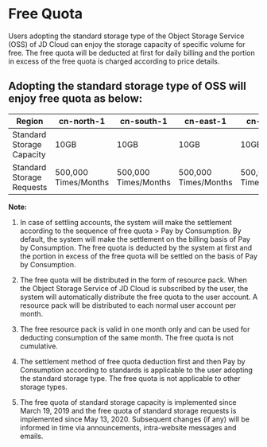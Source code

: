 # Free Quota

Users adopting the standard storage type of the Object Storage Service (OSS) of JD Cloud can enjoy the storage capacity of specific volume for free.
The free quota will be deducted at first for daily billing and the portion in excess of the free quota is charged according to price details.

## Adopting the standard storage type of OSS will enjoy free quota as below:

|Region|cn-north-1|cn-south-1|cn-east-1|cn-east-2|
| - | - | - | - | - |
|Standard Storage Capacity|10GB|10GB|10GB|10GB
|Standard Storage Requests|500,000 Times/Months|500,000 Times/Months|500,000 Times/Months|500,000 Times/Months|
	
**Note:**

1. In case of settling accounts, the system will make the settlement according to the sequence of free quota > Pay by Consumption. By default, the system will make the settlement on the billing basis of Pay by Consumption. The free quota is deducted by the system at first and the portion in excess of the free quota will be settled on the basis of Pay by Consumption.

2. The free quota will be distributed in the form of resource pack. When the Object Storage Service of JD Cloud is subscribed by the user, the system will automatically distribute the free quota to the user account. A resource pack will be distributed to each normal user account per month.

3. The free resource pack is valid in one month only and can be used for deducting consumption of the same month. The free quota is not cumulative.

4. The settlement method of free quota deduction first and then Pay by Consumption according to standards is applicable to the user adopting the standard storage type. The free quota is not applicable to other storage types.

5. The free quota of standard storage capacity is implemented since March 19, 2019 and the free quota of standard storage requests is implemented since May 13, 2020. Subsequent changes (if any) will be informed in time via announcements, intra-website messages and emails.
